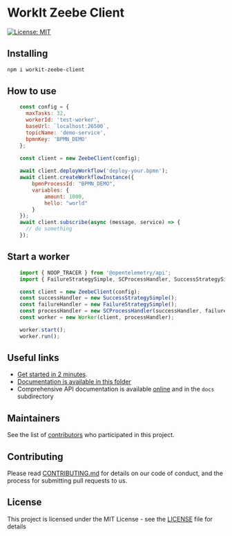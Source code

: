 # WorkIt Zeebe Client

[![License: MIT](https://img.shields.io/badge/License-MIT-blue.svg)](LICENSE)

## Installing

```bash
npm i workit-zeebe-client
```

## How to use 

```js
    const config = {
      maxTasks: 32,
      workerId: 'test-worker',
      baseUrl: `localhost:26500`,
      topicName: 'demo-service',
      bpmnKey: 'BPMN_DEMO'
    };

    const client = new ZeebeClient(config);
    
    await client.deployWorkflow('deploy-your.bpmn');
    await client.createWorkflowInstance({
        bpmnProcessId: "BPMN_DEMO",
        variables: {
            amount: 1000,
            hello: "world"
        }
    });
    await client.subscribe(async (message, service) => {
      // do something
    });
```

## Start a worker

```js
    import { NOOP_TRACER } from '@opentelemetry/api';
    import { FailureStrategySimple, SCProcessHandler, SuccessStrategySimple, Worker } from 'workit-core';

    const client = new ZeebeClient(config);
    const successHandler = new SuccessStrategySimple();
    const failureHandler = new FailureStrategySimple();
    const processHandler = new SCProcessHandler(successHandler, failureHandler, NOOP_TRACER);
    const worker = new Worker(client, processHandler);

    worker.start();
    worker.run();
```

## Useful links
-   [Get started in 2 minutes](https://github.com/VilledeMontreal/workit/blob/master/packages/workit-camunda/.docs/WORKER.md).
-   [Documentation is available in this folder](https://github.com/VilledeMontreal/workit/tree/master/packages/workit-camunda/.docs)
-   Comprehensive API documentation is available [online](https://villedemontreal.github.io/workit/) and in the `docs` subdirectory

## Maintainers

See the list of [contributors](CONTRIBUTORS.md) who participated in this project.

## Contributing

Please read [CONTRIBUTING.md](CONTRIBUTING.md) for details on our code of conduct, and the process for submitting pull requests to us.

## License

This project is licensed under the MIT License - see the [LICENSE](LICENSE) file for details

